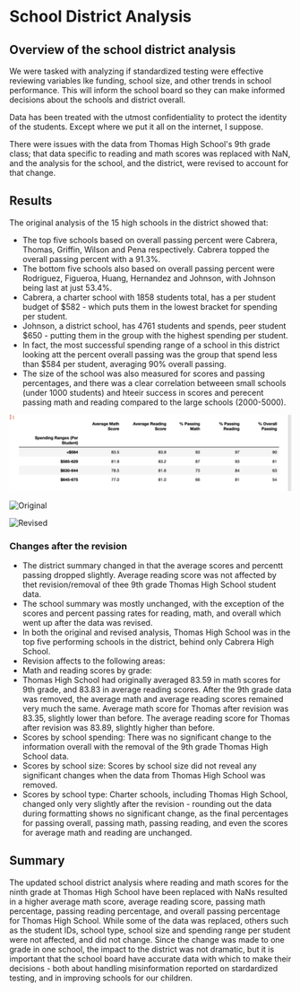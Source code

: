# School District Analysis  

## Overview of the school district analysis
We were tasked with analyzing if standardized testing were effective reviewing variables lke funding, school size, and other trends in school performance. This will inform the school board so they can make informed decisions about the schools and district overall. 

Data has been treated with the utmost confidentiality to protect the identity of the students. Except where we put it all on the internet, I suppose.

There were issues with the data from Thomas High School's 9th grade class; that data specific to reading and math scores was replaced with NaN, and the analysis for the school, and the district, were revised to account for that change.

## Results
The original analysis of the 15 high schools in the district showed that:
* The top five schools based on overall passing percent were Cabrera, Thomas, Griffin, Wilson and Pena respectively. Cabrera topped the overall passing percent with a 91.3%.
* The bottom five schools also based on overall passing percent were Rodriguez, Figueroa, Huang, Hernandez and Johnson, with Johnson being last at just 53.4%.
* Cabrera, a charter school with 1858 students total, has a per student budget of $582 - which puts them in the lowest bracket for spending per student.
* Johnson, a district school, has 4761 students and spends, peer student $650 - putting them in the group with the highest spending per student.
* In fact, the most successful spending range of a school in this district looking att the percent overall passing was the group that spend less than $584 per student, averaging 90% overall passing.
* The size of the school was also measured for scores and passing percentages, and there was a clear correlation betweeen small schools (under 1000 students) and hteeir success in scores and perecent passing math and reading compared to the large schools (2000-5000).

![Spending](Resources/Spending.png)

![Original](Resources/Original.png)

![Revised](Resources/Revised.png)

### Changes after the revision
* The district summary changed in that the average scores and percentt passing dropped slightly. Average reading score was not affected by thet revision/removal of thee 9th grade Thomas High School student data.
* The school summary was mostly unchanged, with the exception of the scores and percent passing rates for reading, math, and overall which went up after the data was revised.
* In both the original and revised analysis, Thomas High School was in the top five performing schools in the district, behind only Cabrera High School. 
* Revision affects to the following areas:
* Math and reading scores by grade: 
* Thomas High School had originally averaged 83.59 in math scores for 9th grade, and 83.83 in average reading scores. After the 9th grade data was removed, the average math and average reading scores remained very much the same. Average math score for Thomas after revision was 83.35, slightly lower than before. The average reading score for Thomas after revision was 83.89, slightly higher than before. 
* Scores by school spending: There was no significant change to the information overall with the removal of the 9th grade Thomas High School data.
* Scores by school size: Scores by school size did not reveal any significant changes when the data from Thomas High School was removed.
* Scores by school type: Charter schools, including Thomas High School, changed only very slightly after the revision - rounding out the data during formatting shows no significant change, as the final percentages for passing overall, passing math, passing reading, and even the scores for average math and reading are unchanged.

## Summary
The updated school district analysis where reading and math scores for the ninth grade at Thomas High School have been replaced with NaNs resulted in a higher average math score, average reading score, passing math percentage, passing reading percentage, and overall passing percentage for Thomas High School. While some of the data was replaced, others such as the student IDs, school type, school size and spending range per student were not affected, and did not change. Since the change was made to one grade in one school, the impact to the district was not dramatic, but it is important that the school board have accurate data with which to make their decisions - both about handling misinformation reported on stardardized testing, and in improving schools for our children.
